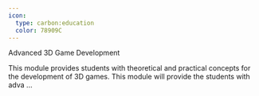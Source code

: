 ```yaml
---
icon:
  type: carbon:education
  color: 78909C
---
```

Advanced 3D Game Development

This module provides students with theoretical and practical concepts for the development of 3D games. This module will provide the students with adva ... 
